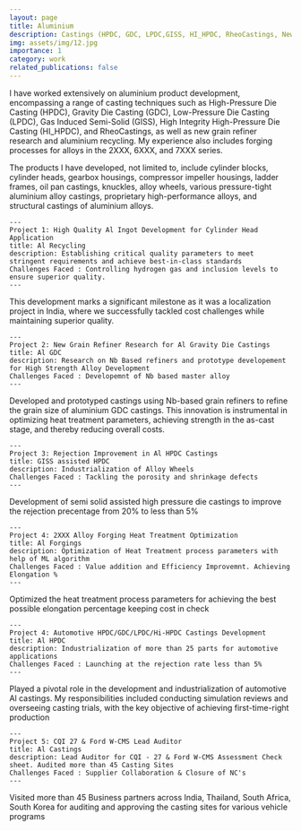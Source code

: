 ```yaml
---
layout: page
title: Aluminium 
description: Castings (HPDC, GDC, LPDC,GISS, HI_HPDC, RheoCastings, New Grain Refiner Research, Al Recycling), Forgings(2XXX, 6XXX, 7XXX) 
img: assets/img/12.jpg
importance: 1
category: work
related_publications: false
---
```


I have worked extensively on aluminium product development, encompassing a range of casting techniques such as High-Pressure Die Casting (HPDC), Gravity Die Casting (GDC), Low-Pressure Die Casting (LPDC), Gas Induced Semi-Solid (GISS), High Integrity High-Pressure Die Casting (HI_HPDC), and RheoCastings, as well as new grain refiner research and aluminium recycling. My experience also includes forging processes for alloys in the 2XXX, 6XXX, and 7XXX series.

The products I have developed, not limited to, include cylinder blocks, cylinder heads, gearbox housings, compressor impeller housings, ladder frames, oil pan castings, knuckles, alloy wheels, various pressure-tight aluminium alloy castings, proprietary high-performance alloys, and structural castings of aluminium alloys.

    ---
    Project 1: High Quality Al Ingot Development for Cylinder Head Application  
    title: Al Recycling 
    description: Establishing critical quality parameters to meet stringent requirements and achieve best-in-class standards
    Challenges Faced : Controlling hydrogen gas and inclusion levels to ensure superior quality.
    ---

This development marks a significant milestone as it was a localization project in India, where we successfully tackled cost challenges while maintaining superior quality.
   
    ---
    Project 2: New Grain Refiner Research for Al Gravity Die Castings  
    title: Al GDC 
    description: Research on Nb Based refiners and prototype developement for High Strength Alloy Development 
    Challenges Faced : Developemnt of Nb based master alloy  
    ---

Developed and prototyped castings using Nb-based grain refiners to refine the grain size of aluminium GDC castings. This innovation is instrumental in optimizing heat treatment parameters, achieving strength in the as-cast stage, and thereby reducing overall costs.
    
    ---
    Project 3: Rejection Improvement in Al HPDC Castings
    title: GISS assisted HPDC  
    description: Industrialization of Alloy Wheels
    Challenges Faced : Tackling the porosity and shrinkage defects 
    ---

Development of semi solid assisted high pressure die castings to improve the rejection precentage from 20% to less than 5%

    ---
    Project 4: 2XXX Alloy Forging Heat Treatment Optimization 
    title: Al Forgings
    description: Optimization of Heat Treatment process parameters with help of ML algorithm 
    Challenges Faced : Value addition and Efficiency Improvemnt. Achieving Elongation %
    ---

Optimized the heat treatment process parameters for achieving the best possible elongation percentage keeping cost in check

    ---
    Project 4: Automotive HPDC/GDC/LPDC/Hi-HPDC Castings Development 
    title: Al HPDC 
    description: Industrialization of more than 25 parts for automotive applications  
    Challenges Faced : Launching at the rejection rate less than 5%
    ---

Played a pivotal role in the development and industrialization of automotive Al castings. My responsibilities included conducting simulation reviews and overseeing casting trials, with the key objective of achieving first-time-right production

    ---
    Project 5: CQI 27 & Ford W-CMS Lead Auditor
    title: Al Castings
    description: Lead Auditor for CQI - 27 & Ford W-CMS Assessment Check sheet. Audited more than 45 Casting Sites 
    Challenges Faced : Supplier Collaboration & Closure of NC's
    ---

Visited more than 45 Business partners across India, Thailand, South Africa, South Korea for auditing and approving the casting sites for various vehicle programs    



